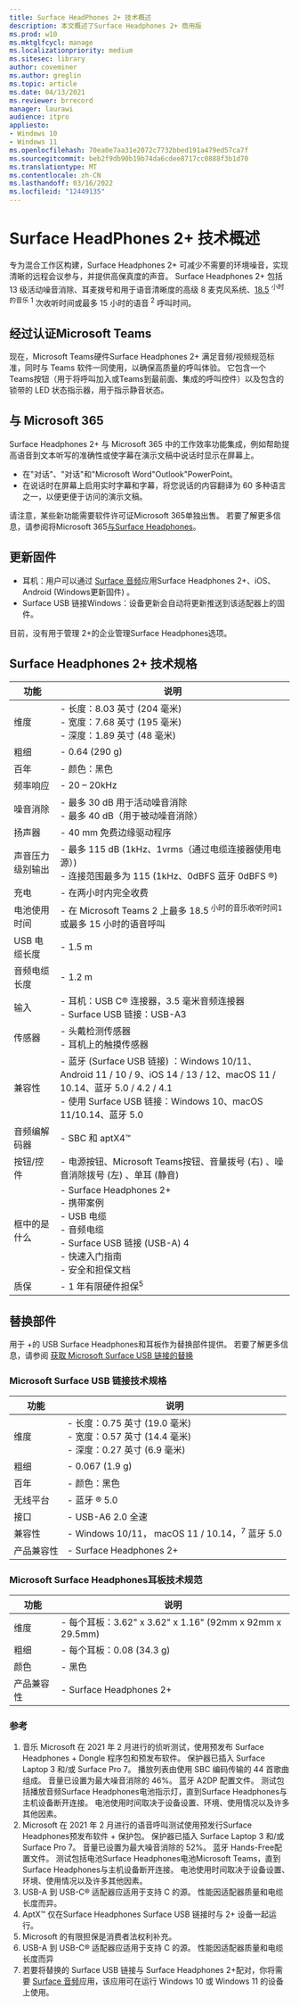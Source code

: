 ```yaml
---
title: Surface HeadPhones 2+ 技术概述
description: 本文概述了Surface Headphones 2+ 商用版
ms.prod: w10
ms.mktglfcycl: manage
ms.localizationpriority: medium
ms.sitesec: library
author: coveminer
ms.author: greglin
ms.topic: article
ms.date: 04/13/2021
ms.reviewer: brrecord
manager: laurawi
audience: itpro
appliesto:
- Windows 10
- Windows 11
ms.openlocfilehash: 70ea0e7aa31e2072c7732bbed191a479ed57ca7f
ms.sourcegitcommit: beb2f9db90b19b74da6cdee8717cc0888f3b1d70
ms.translationtype: MT
ms.contentlocale: zh-CN
ms.lasthandoff: 03/16/2022
ms.locfileid: "12449135"
---
```

# <a name="surface-headphones-2-tech-overview"></a>Surface HeadPhones 2+ 技术概述

专为混合工作区构建，Surface Headphones 2+ 可减少不需要的环境噪音，实现清晰的远程会议参与，并提供高保真度的声音。 Surface Headphones 2+ 包括 13 级活动噪音消除、耳麦拨号和用于语音清晰度的高级 8 麦克风系统、[18.5](https://www.microsoft.com/en-us/surface/business/surface-headphones-2-plus) <sup>小时的音乐 1</sup> 次收听时间或最多 15 小时的语音<sup> 2</sup> 呼叫时间。 
 
## <a name="certified-for-microsoft-teams"></a>经过认证Microsoft Teams

现在，Microsoft Teams硬件Surface Headphones 2+ 满足音频/视频规范标准，同时与 Teams 软件一同使用，以确保高质量的呼叫体验。 它包含一个Teams按钮（用于将呼叫加入或Teams到最前面、集成的呼叫控件）以及包含的锁带的 LED 状态指示器，用于指示静音状态。
 
## <a name="using-with-microsoft-365"></a>与 Microsoft 365

Surface Headphones 2+ 与 Microsoft 365 中的工作效率功能集成，例如帮助提高语音到文本听写的准确性或使字幕在演示文稿中说话时显示在屏幕上。

- 在"对话"、"对话"和"Microsoft Word"Outlook"PowerPoint。
- 在说话时在屏幕上启用实时字幕和字幕，将您说话的内容翻译为 60 多种语言之一，以便更便于访问的演示文稿。 

请注意，某些新功能需要软件许可证Microsoft 365单独出售。 若要了解更多信息，请参阅将Microsoft 365[与Surface Headphones](https://support.microsoft.com/surface/use-microsoft-365-with-surface-headphones-917d98c2-7495-a6cf-97f8-e1b594e8ce7c)。
 
## <a name="updating-firmware"></a>更新固件

- 耳机：用户可以通过 [Surface 音频](https://www.microsoft.com/p/surface-audio/9nxjnfwnvm8d?)应用Surface Headphones 2+、iOS、Android (Windows更新固件) 。
- Surface USB 链接Windows：设备更新会自动将更新推送到该适配器上的固件。

目前，没有用于管理 2+的企业管理Surface Headphones选项。

## <a name="surface-headphones-2-tech-specs"></a>Surface Headphones 2+ 技术规格

| 功能                     | 说明                                                                                                                                                                                                     |
| --------------------------- | --------------------------------------------------------------------------------------------------------------------------------------------------------------------------------------------------------------- |
| 维度                  | - 长度：8.03 英寸 (204 毫米)  <br>- 宽度：7.68 英寸 (195 毫米)  <br>- 深度：1.89 英寸 (48 毫米)                                                                                                                                  |
| 粗细                      | - 0.64 (290 g)                                                                                                                                                                                               |
| 百年                    | - 颜色：黑色                                                                                                                                                                                           |
| 频率响应          | - 20 – 20kHz                                                                                                                                                                                                    |
| 噪音消除          | - 最多 30 dB 用于活动噪音消除<br>- 最多 40 dB（用于被动噪音消除）                                                                                                                     |
| 扬声器                     | - 40 mm 免费边缘驱动程序                                                                                                                                                                                        |
| 声音压力级别输出 | - 最多 115 dB (1kHz、1vrms（通过电缆连接器使用电源）) <br>- 连接范围最多为 115 (1kHz、0dBFS 蓝牙 0dBFS ®)                                                                                        |
| 充电                    | - 在两小时内完全收费                                                                                                                                                                            |
| 电池使用时间                | - 在 Microsoft Teams 2 上最多 18.5<sup> 小时的音乐收听时间1</sup> 或最多 15 小时的语音呼叫<sup></sup>                                                                                                |
| USB 电缆长度             | - 1.5 m                                                                                                                                                                                                         |
| 音频电缆长度          | - 1.2 m                                                                                                                                                                                                         |
| 输入                      | - 耳机：USB C® 连接器，3.5 毫米音频连接器<br>- Surface USB 链接：USB-A3<sup></sup>                                                                                                                     |
| 传感器                     | - 头戴检测传感器<br>- 耳机上的触摸传感器                                                                                                                                               |
| 兼容性               | - 蓝牙 (Surface USB 链接) ：Windows 10/11、Android 11 / 10 / 9、iOS 14 / 13 / 12、macOS 11 / 10.14、蓝牙 5.0 / 4.2 / 4.1<br>- 使用 Surface USB 链接：Windows 10、macOS 11/10.14、蓝牙 5.0 |
| 音频编解码器       | - SBC 和 aptX4™<sup></sup>                                                                                                                                             |
| 按钮/控件  | - 电源按钮、Microsoft Teams按钮、音量拨号 (右) 、噪音消除拨号 (左) 、单耳 (静音)                                        |
| 框中的是什么 | - Surface Headphones 2+<br>- 携带案例<br>- USB 电缆<br>- 音频电缆<br>- Surface USB 链接 (USB-A) 4<br>- 快速入门指南<br>- 安全和担保文档 |
| 质保          | - 1 年有限硬件担保<sup>5</sup>                                                                                                                          |

## <a name="replacement-parts"></a>替换部件

用于 +的 USB Surface Headphones和耳板作为替换部件提供。 若要了解更多信息，请参阅 [获取 Microsoft Surface USB 链接的替换](https://support.microsoft.com/surface/get-a-replacement-for-microsoft-surface-usb-link-e862e6c6-0945-494f-bb4d-2e731f3b4724)
 
### <a name="microsoft-surface-usb-link-tech-specs"></a>Microsoft Surface USB 链接技术规格

| 功能               | 说明                                                                        |
| --------------------- | ---------------------------------------------------------------------------------- |
| 维度            | - 长度：0.75 英寸 (19.0 毫米)  <br>- 宽度：0.57 英寸 (14.4 毫米)  <br>- 深度：0.27 英寸 (6.9 毫米)  |
| 粗细                | - 0.067 (1.9 g)                                                                  |
| 百年              | - 颜色：黑色                                                                    |
| 无线平台     | - 蓝牙 ® 5.0                                                                   |
| 接口             | - USB-A6<sup></sup> 2.0 全速                                                     |
| 兼容性         | - Windows 10/11， macOS 11 / 10.14，<sup>7</sup> 蓝牙 5.0                              |
| 产品兼容性 | - Surface Headphones 2+                                                            |

### <a name="microsoft-surface-headphones-ear-pads-tech-specs"></a>Microsoft Surface Headphones耳板技术规范

| 功能               | 说明                                                  |
| --------------------- | ------------------------------------------------------------ |
| 维度            | - 每个耳板：3.62" x 3.62" x 1.16" (92mm x 92mm x 29.5mm)  |
| 粗细                | - 每个耳板：0.08 (34.3 g)                             |
| 颜色                 | - 黑色                                                      |
| 产品兼容性 | - Surface Headphones 2+                                      |

### <a name="references"></a>参考

1. 音乐 Microsoft 在 2021 年 2 月进行的侦听测试，使用预发布 Surface Headphones + Dongle 程序包和预发布软件。 保护器已插入 Surface Laptop 3 和/或 Surface Pro 7。 播放列表由使用 SBC 编码传输的 44 首歌曲组成。 音量已设置为最大噪音消除的 46%。 蓝牙 A2DP 配置文件。 测试包括播放音频Surface Headphones电池指示灯，直到Surface Headphones与主机设备断开连接。 电池使用时间取决于设备设置、环境、使用情况以及许多其他因素。
2. Microsoft 在 2021 年 2 月进行的语音呼叫测试使用预发行Surface Headphones预发布软件 + 保护包。 保护器已插入 Surface Laptop 3 和/或 Surface Pro 7。 音量已设置为最大噪音消除的 52%。 蓝牙 Hands-Free配置文件。 测试包括电池Surface Headphones电池Microsoft Teams，直到Surface Headphones与主机设备断开连接。 电池使用时间取决于设备设置、环境、使用情况以及许多其他因素。
3. USB-A 到 USB-C® 适配器应适用于支持 C 的源。 性能因适配器质量和电缆长度而异。
4. AptX™ 仅在Surface Headphones Surface USB 链接时与 2+ 设备一起运行。
5. Microsoft 的有限担保是消费者法权利补充。
6. USB-A 到 USB-C® 适配器应适用于支持 C 的源。 性能因适配器质量和电缆长度而异
7. 若要将替换的 Surface USB 链接与 Surface Headphones 2+配对，你将需要 [Surface 音频](https://www.microsoft.com/p/surface-audio/9nxjnfwnvm8d?)应用，该应用可在运行 Windows 10 或 Windows 11 的设备上使用。 
